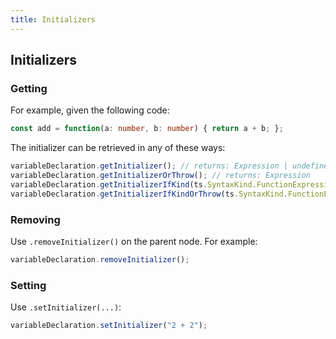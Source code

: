 ```yaml
---
title: Initializers
---
```


## Initializers

### Getting

For example, given the following code:

```typescript
const add = function(a: number, b: number) { return a + b; };
```

The initializer can be retrieved in any of these ways:

```typescript
variableDeclaration.getInitializer(); // returns: Expression | undefined
variableDeclaration.getInitializerOrThrow(); // returns: Expression
variableDeclaration.getInitializerIfKind(ts.SyntaxKind.FunctionExpression); // returns: Expression | undefined
variableDeclaration.getInitializerIfKindOrThrow(ts.SyntaxKind.FunctionExpression); // returns: Expression
```

### Removing

Use `.removeInitializer()` on the parent node. For example:

```typescript
variableDeclaration.removeInitializer();
```

### Setting

Use `.setInitializer(...)`:

```typescript
variableDeclaration.setInitializer("2 + 2");
```
